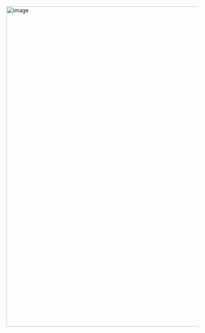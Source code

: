 <img width="840" alt="image" src="https://github.com/user-attachments/assets/2ea90c0a-7ea4-4ebd-98b9-0c8cda8909ee">
